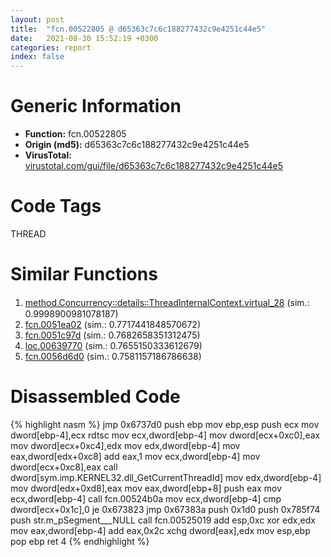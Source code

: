 ```yaml
---
layout: post
title:  "fcn.00522805 @ d65363c7c6c188277432c9e4251c44e5"
date:   2021-08-30 15:52:19 +0300
categories: report
index: false
---
```


# Generic Information
- **Function:** fcn.00522805
- **Origin (md5):** d65363c7c6c188277432c9e4251c44e5
- **VirusTotal:** [virustotal.com/gui/file/d65363c7c6c188277432c9e4251c44e5][virustotal_ref]

# Code Tags
<span class="tag" id="THREAD">THREAD</span>


# Similar Functions

1. [method.Concurrency꞉꞉details꞉꞉ThreadInternalContext.virtual\_28][similar_1_ref] (sim.: 0.9998900981078187)
2. [fcn.0051ea02][similar_2_ref] (sim.: 0.7717441848570672)
3. [fcn.0051c97d][similar_3_ref] (sim.: 0.7682658351312475)
4. [loc.00639770][similar_4_ref] (sim.: 0.7655150333612679)
5. [fcn.0056d6d0][similar_5_ref] (sim.: 0.7581157186786638)


# Disassembled Code

{% highlight nasm %}
jmp 0x6737d0
push ebp
mov ebp,esp
push ecx
mov dword[ebp-4],ecx
rdtsc 
mov ecx,dword[ebp-4]
mov dword[ecx+0xc0],eax
mov dword[ecx+0xc4],edx
mov edx,dword[ebp-4]
mov eax,dword[edx+0xc8]
add eax,1
mov ecx,dword[ebp-4]
mov dword[ecx+0xc8],eax
call dword[sym.imp.KERNEL32.dll_GetCurrentThreadId]
mov edx,dword[ebp-4]
mov dword[edx+0xd8],eax
mov eax,dword[ebp+8]
push eax
mov ecx,dword[ebp-4]
call fcn.00524b0a
mov ecx,dword[ebp-4]
cmp dword[ecx+0x1c],0
je 0x673823
jmp 0x67383a
push 0x1d0
push 0x785f74
push str.m_pSegment___NULL
call fcn.00525019
add esp,0xc
xor edx,edx
mov eax,dword[ebp-4]
add eax,0x2c
xchg dword[eax],edx
mov esp,ebp
pop ebp
ret 4
{% endhighlight %}


[similar_1_ref]: /report/method.Concurrency꞉꞉details꞉꞉ThreadInternalContext.virtual_28@d65363c7c6c188277432c9e4251c44e5
[similar_2_ref]: /report/fcn.0051ea02@d65363c7c6c188277432c9e4251c44e5
[similar_3_ref]: /report/fcn.0051c97d@d65363c7c6c188277432c9e4251c44e5
[similar_4_ref]: /report/loc.00639770@d65363c7c6c188277432c9e4251c44e5
[similar_5_ref]: /report/fcn.0056d6d0@2db66bac8e26cd758cb6fa211bf2d229
[virustotal_ref]: https://www.virustotal.com/gui/file/d65363c7c6c188277432c9e4251c44e5